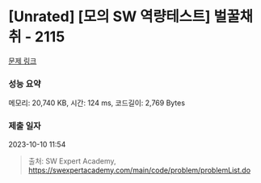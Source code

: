 # [Unrated] [모의 SW 역량테스트] 벌꿀채취 - 2115 

[문제 링크](https://swexpertacademy.com/main/code/problem/problemDetail.do?contestProbId=AV5V4A46AdIDFAWu) 

### 성능 요약

메모리: 20,740 KB, 시간: 124 ms, 코드길이: 2,769 Bytes

### 제출 일자

2023-10-10 11:54



> 출처: SW Expert Academy, https://swexpertacademy.com/main/code/problem/problemList.do